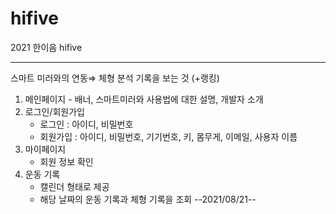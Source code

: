 # hifive
2021 한이음 hifive

---

스마트 미러와의 연동⇒ 체형 분석 기록을 보는 것 (+랭킹)

1. 메인페이지 - 배너, 스마트미러와 사용법에 대한 설명, 개발자 소개
2. 로그인/회원가입
    - 로그인 : 아이디, 비밀번호
    - 회원가입 : 아이디, 비밀번호, 기기번호, 키, 몸무게, 이메일, 사용자 이름
3. 마이페이지
    - 회원 정보 확인
4. 운동 기록
    - 캘린더 형태로 제공
    - 해당 날짜의 운동 기록과 체형 기록을 조회
   --2021/08/21--